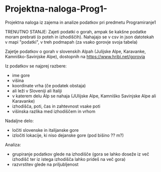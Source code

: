 # Projektna-naloga-Prog1-
Projektna naloga iz zajema in analize podatkov pri predmetu Programiranje1

TRENUTNO STANJE: Zajeti podatki o gorah, ampak še kakšne podatke moram prebrati (o poteh in izhodiščih). Nahajajo se v csv in json datotekah v mapi "podatki", v treh podmapah (za vsako gorovje svoja tabela)

Zajetje podatkov o gorah v slovenskih Alpah (Julijske Alpe, Karavanke, Kamniško-Savinjske Alpe), dostopnih na https://www.hribi.net/gorovja

Iz podatkov se najprej razbere:
- ime gore
- višina
- koordinate vrha (če podatek obstaja)
- ali leži v Sloveniji ali Italiji
- v katerem delu Alp se nahaja (JUlijske Alpe, Kamniško Savinjske Alpe ali Karavanke)
- izhodišča, poti, čas in zahtevnost vsake poti
- višinska razlika med izhodiščem in vrhom

Nadaljne delo:
- ločiti slovenske in italijanske gore
- izločiti lokacije, ki niso dejanske gore (pod bišino ?? m?)

Analiza:
- grupiranje podatkov glede na izhodišče (gora se lahko doseže iz več izhodišč ter iz istega izhodišča lahko prideš na več gora)
- razvrstitev glede na priljubljenost
